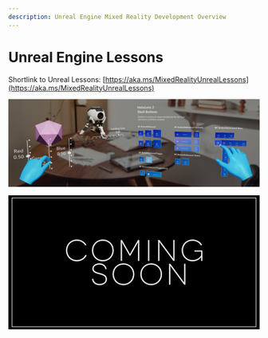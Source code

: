 ```yaml
---
description: Unreal Engine Mixed Reality Development Overview
---
```


# Unreal Engine Lessons

Shortlink to Unreal Lessons: [https://aka.ms/MixedRealityUnrealLessons](https://aka.ms/MixedRealityUnrealLessons)

![UX Tools for Unreal Engine](../.gitbook/assets/unrealuxtoolsfeatures.png)

![Coming Soon!](../.gitbook/assets/comingsoon.jpg)

